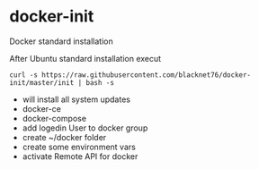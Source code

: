 # docker-init
Docker standard installation

After Ubuntu standard installation execut 

```curl -s https://raw.githubusercontent.com/blacknet76/docker-init/master/init | bash -s``` 

* will install all system updates
* docker-ce
* docker-compose
* add logedin User to docker group 
* create ~/docker folder
* create some environment vars
* activate Remote API for docker
